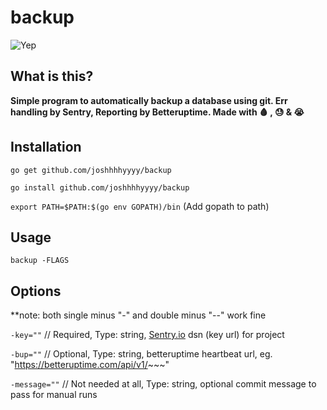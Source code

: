 # backup
![Yep](https://socialify.git.ci/joshhhhyyyy/Backup/image?descriptionEditable=backup%20a%20database%20using%20git.%20Err%20handling%20by%20Sentry%2C%20Reporting%20by%20Betteruptime.%20Made%20with%20%F0%9F%A9%B8%20%2C%20%F0%9F%98%93%20%26%20%F0%9F%98%AD&font=Source%20Code%20Pro&language=1&owner=1&pattern=Overlapping%20Hexagons&theme=Dark)

## What is this?
**Simple program to automatically backup a database using git. Err handling by Sentry, Reporting by Betteruptime. Made with 🩸 , 😓 &amp; 😭**

## Installation
```go get github.com/joshhhhyyyy/backup```

```go install github.com/joshhhhyyyy/backup```

```export PATH=$PATH:$(go env GOPATH)/bin``` (Add gopath to path)

## Usage
```backup -FLAGS```

## Options
**note: both single minus "-" and double minus "--" work fine

```-key=""``` // Required, Type: string, [Sentry.io](sentry.io) dsn (key url) for project

```-bup=""``` // Optional, Type: string, betteruptime heartbeat url, eg. "https://betteruptime.com/api/v1/~~~"

```-message=""``` // Not needed at all, Type: string, optional commit message to pass for manual runs
